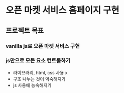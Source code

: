 # 오픈 마켓 서비스 홈페이지 구현

## 프로젝트 목표

### vanilla js로 오픈 마켓 서비스 구현
### js만으로 모든 요소 컨트롤하기
- 라이브러리, html, css 사용 x
- 구조 나누는 것이 익숙해지기
- js 사용에 능숙해지기